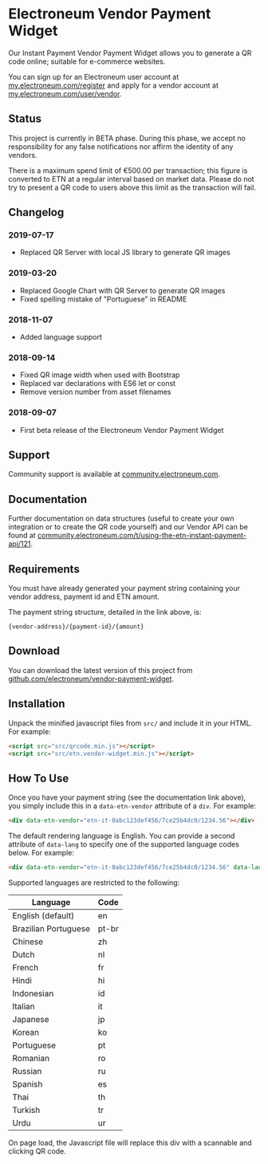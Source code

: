 # Electroneum Vendor Payment Widget

Our Instant Payment Vendor Payment Widget allows you to generate a
QR code online; suitable for e-commerce websites.

You can sign up for an Electroneum user account at
[my.electroneum.com/register](https://my.electroneum.com/register) and
apply for a vendor account at
[my.electroneum.com/user/vendor](https://my.electroneum.com/user/vendor).

## Status

This project is currently in BETA phase. During this phase, we accept no
responsibility for any false notifications nor affirm the identity of
any vendors.

There is a maximum spend limit of €500.00 per transaction; this figure
is converted to ETN at a regular interval based on market data. Please
do not try to present a QR code to users above this limit as the
transaction will fail.

## Changelog

### 2019-07-17
* Replaced QR Server with local JS library to generate QR images

### 2019-03-20
* Replaced Google Chart with QR Server to generate QR images
* Fixed spelling mistake of "Portuguese" in README

### 2018-11-07
* Added language support

### 2018-09-14
* Fixed QR image width when used with Bootstrap
* Replaced var declarations with ES6 let or const
* Remove version number from asset filenames

### 2018-09-07
* First beta release of the Electroneum Vendor Payment Widget

## Support

Community support is available at
[community.electroneum.com](https://community.electroneum.com/c/api-developers).

## Documentation

Further documentation on data structures (useful to create your own
integration or to create the QR code yourself) and our Vendor API can
be found at [community.electroneum.com/t/using-the-etn-instant-payment-api/121](https://community.electroneum.com/t/using-the-etn-instant-payment-api/121).

## Requirements

You must have already generated your payment string containing your
vendor address, payment id and ETN amount.

The payment string structure, detailed in the link above, is:

```
{vendor-address}/{payment-id}/{amount}
```

## Download

You can download the latest version of this project from
[github.com/electroneum/vendor-payment-widget](https://github.com/electroneum/vendor-payment-widget).

## Installation

Unpack the minified javascript files from `src/` and include it in your
HTML. For example:

```html
<script src="src/qrcode.min.js"></script>
<script src="src/etn.vendor-widget.min.js"></script>
```

## How To Use

Once you have your payment string (see the documentation link above),
you simply include this in a `data-etn-vendor` attribute of a `div`. For
example:

```html
<div data-etn-vendor="etn-it-0abc123def456/7ce25b4dc0/1234.56"></div>
```

The default rendering language is English. You can provide a second
attribute of `data-lang` to specify one of the supported language codes
below. For example:

```html
<div data-etn-vendor="etn-it-0abc123def456/7ce25b4dc0/1234.56" data-lang="br-pt"></div>
```

Supported languages are restricted to the following:

| Language             | Code  |
|----------------------|-------|
| English (default)    | en    |
| Brazilian Portuguese | pt-br |
| Chinese              | zh    |
| Dutch                | nl    |
| French               | fr    |
| Hindi                | hi    |
| Indonesian           | id    |
| Italian              | it    |
| Japanese             | jp    |
| Korean               | ko    |
| Portuguese           | pt    |
| Romanian             | ro    |
| Russian              | ru    |
| Spanish              | es    |
| Thai                 | th    |
| Turkish              | tr    |
| Urdu                 | ur    |

On page load, the Javascript file will replace this div with a scannable
and clicking QR code.
